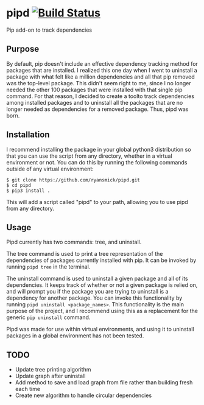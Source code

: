 # pipd [![Build Status](https://travis-ci.org/ryansmick/pipd.svg?branch=master)](https://travis-ci.org/ryansmick/pipd)
Pip add-on to track dependencies

## Purpose

By default, pip doesn't include an effective dependency tracking method for packages that are installed. I realized this one day when I went to uninstall a package with what felt like a million dependencies and all that pip removed was the top-level package. This didn't seem right to me, since I no longer needed the other 100 packages that were installed with that single pip command. For that reason, I decided to create a toolto track dependencies among installed packages and to uninstall all the packages that are no longer needed as dependencies for a removed package. Thus, pipd was born.

## Installation

I recommend installing the package in your global python3 distribution so that you can use the script from any directory, whether in a virtual environment or not. You can do this by running the following commands outside of any virtual environment:

```Shell
$ git clone https://github.com/ryansmick/pipd.git
$ cd pipd
$ pip3 install .
```

This will add a script called "pipd" to your path, allowing you to use pipd from any directory.

## Usage

Pipd currently has two commands: tree, and uninstall.

The tree command is used to print a tree representation of the dependencies of packages currently installed with pip. It can be invoked by running `pipd tree` in the terminal.

The uninstall command is used to uninstall a given package and all of its dependencies. It keeps track of whether or not a given package is relied on, and will prompt you if the package you are trying to uninstall is a dependency for another package. You can invoke this functionality by running `pipd uninstall <package_names>`.  This functionality is the main purpose of the project, and I recommend using this as a replacement for the generic `pip uninstall` command.

Pipd was made for use within virtual environments, and using it to uninstall packages in a global environment has not been tested.

## TODO

* Update tree printing algorithm
* Update graph after uninstall
* Add method to save and load graph from file rather than building fresh each time
* Create new algorithm to handle circular dependencies
